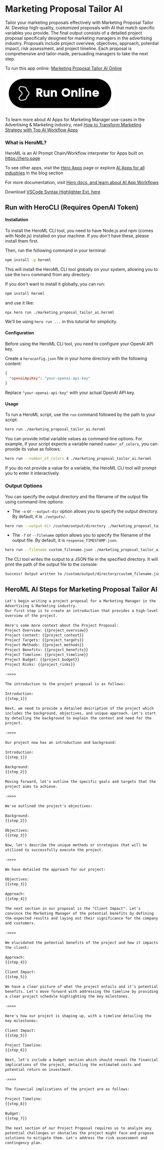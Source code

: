 # Marketing Proposal Tailor AI

Tailor your marketing proposals effectively with Marketing Proposal Tailor AI. Develop high-quality, customized proposals with AI that match specific variables you provide. The final output consists of a detailed project proposal specifically designed for marketing managers in the advertising industry. Proposals include project overview, objectives, approach, potential impact, risk assessment, and project timeline. Each proposal is comprehensive and tailor-made, persuading managers to take the next step.

To run this app online: [Marketing Proposal Tailor AI Online](https://hero.page/app/marketing-proposal-tailor-ai-tailored-ai-marketing-proposals/fXJWSYUo0kA0XLFXDV34)

[![Run Marketing Proposal Tailor AI Online](/assets/run.svg)](https://hero.page/app/marketing-proposal-tailor-ai-tailored-ai-marketing-proposals/fXJWSYUo0kA0XLFXDV34)

To learn more about AI Apps for Marketing Manager use-cases in the Advertising & Marketing industry, read [How to Transform Marketing Strategy with Top AI Workflow Apps](https://hero.page/blog/ai/advertising-and-marketing/how-to-transform-marketing-strategy-with-top-ai-workflow-apps/170718)

### What is HeroML?
HeroML is an AI Prompt Chain/Workflow interpreter for Apps built on https://hero.page 

To see other apps, visit the [Hero Apps](https://hero.page/apps) page or explore [AI Apps for all industries](https://hero.page/blog) in the blog section

For more documentation, visit [Hero docs, and learn about AI App Workflows](https://hero.page/tutorials/introduction-to-heroml)

Download [VSCode Syntax Highlighter Ext. here](https://marketplace.visualstudio.com/items?itemName=hero-page.heroml)

## Run with HeroCLI (Requires OpenAI Token)

#### Installation

To install the HeroML CLI tool, you need to have Node.js and npm (comes with Node.js) installed on your machine. If you don't have these, please install them first. 

Then, run the following command in your terminal:

```bash
npm install -g heroml
```

This will install the HeroML CLI tool globally on your system, allowing you to use the `hero` command from any directory.

If you don't want to install it globally, you can run:

```bash
npm install heroml
```

and use it like:

```bash
npx hero run ./marketing_proposal_tailor_ai.heroml
```

We'll be using `hero run ...` in this tutorial for simplicity.

#### Configuration

Before using the HeroML CLI tool, you need to configure your OpenAI API key. 

Create a `heroconfig.json` file in your home directory with the following content:

```json
{
  "openaiApiKey": "your-openai-api-key"
}
```

Replace `"your-openai-api-key"` with your actual OpenAI API key.

#### Usage

To run a HeroML script, use the `run` command followed by the path to your script:

```bash
hero run ./marketing_proposal_tailor_ai.heroml
```

You can provide initial variable values as command-line options. For example, if your script expects a variable named `number_of_colors`, you can provide its value as follows:

```bash
hero run --number_of_colors 4 ./marketing_proposal_tailor_ai.heroml
```

If you do not provide a value for a variable, the HeroML CLI tool will prompt you to enter it interactively.

### Output Options

You can specify the output directory and the filename of the output file using command-line options:

- The `-o` or `--output-dir` option allows you to specify the output directory. By default, it is `./outputs/`.

```bash
hero run --output-dir /custom/output/directory ./marketing_proposal_tailor_ai.heroml
```

- The `-f` or `--filename` option allows you to specify the filename of the output file. By default, it is `response_TIMESTAMP.json`.

```bash
hero run --filename custom_filename.json ./marketing_proposal_tailor_ai.heroml
```

The CLI tool writes the output to a JSON file in the specified directory. It will print the path of the output file to the console:

```bash
Success! Output written to /custom/output/directory/custom_filename.json
```


## HeroML AI Steps for Marketing Proposal Tailor AI
```
Let's begin writing a project proposal for a Marketing Manager in the Advertising & Marketing industry.
Our first step is to create an introduction that provides a high-level overview of the project.

Here's some more context about the Project Proposal:
Project Overview: {{project_overview}}
Project Context: {{project_context}}
Project Targets: {{project_targets}}
Project Methods: {{project_methods}}
Project Benefits: {{project_benefits}}
Project Timeline: {{project_timeline}}
Project Budget: {{project_budget}}
Project Risks: {{project_risks}}

->>>>

The introduction to the project proposal is as follows:

Introduction:
{{step_1}}

Next, we need to provide a detailed description of the project which includes the background, objectives, and unique approach. Let's start by detailing the background to explain the context and need for the project.

->>>>

Our project now has an introduction and background:

Introduction:
{{step_1}}

Background:
{{step_2}}

Moving forward, let's outline the specific goals and targets that the project aims to achieve.

->>>>

We've outlined the project's objectives:

Background:
{{step_2}}

Objectives:
{{step_3}}

Now, let's describe the unique methods or strategies that will be utilized to successfully execute the project.

->>>>

We have detailed the approach for our project:

Objectives:
{{step_3}}

Approach:
{{step_4}}

The next section in our proposal is the "Client Impact". Let's convince the Marketing Manager of the potential benefits by defining the expected results and laying out their significance for the company and customers.

->>>>

We elucidated the potential benefits of the project and how it impacts the client:

Approach:
{{step_4}}

Client Impact:
{{step_5}}

We have a clear picture of what the project entails and it’s potential benefits. Let's move forward with addressing the timeline by providing a clear project schedule highlighting the key milestones.

->>>>

Here's how our project is shaping up, with a timeline detailing the key milestones:

Client Impact:
{{step_5}}

Project Timeline:
{{step_6}}

Next, let's include a budget section which should reveal the financial implications of the project, detailing the estimated costs and potential return on investment.

->>>>

The financial implications of the project are as follows:

Project Timeline:
{{step_6}}

Budget:
{{step_7}}

The next section of our Project Proposal requires us to analyze any potential challenges or obstacles the project might face and propose solutions to mitigate them. Let's address the risk assessment and contingency plan.


```


